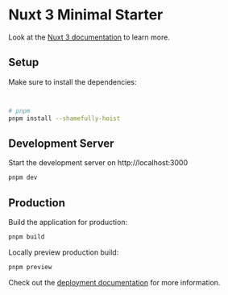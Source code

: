 <!--
 * @Description:  
 * @Author: 司马老贼
 * @Date: 2022-12-01 13:03:53
 * @LastEditTime: 2022-12-01 13:15:47
 * @LastEditors: 司马老贼
-->
# Nuxt 3 Minimal Starter

Look at the [Nuxt 3 documentation](https://nuxt.com/docs/getting-started/introduction) to learn more.

## Setup

Make sure to install the dependencies:

```bash


# pnpm
pnpm install --shamefully-hoist
```

## Development Server

Start the development server on http://localhost:3000

```bash
pnpm dev
```

## Production

Build the application for production:

```bash
pnpm build
```

Locally preview production build:

```bash
pnpm preview
```

Check out the [deployment documentation](https://nuxt.com/docs/getting-started/deployment) for more information.
